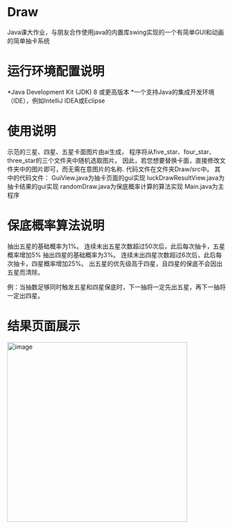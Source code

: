 # Draw
Java课大作业，与朋友合作使用java的内置库swing实现的一个有简单GUI和动画的简单抽卡系统

# 运行环境配置说明
*Java Development Kit (JDK) 8 或更高版本
*一个支持Java的集成开发环境（IDE），例如IntelliJ IDEA或Eclipse

# 使用说明
示范的三星、四星、五星卡面图片由ai生成，
程序将从five_star、four_star、three_star的三个文件夹中随机选取图片。
因此，若您想要替换卡面，直接修改文件夹中的图片即可，而无需在意图片的名称.
代码文件在文件夹Draw/src中。
其中的代码文件：
GuiView.java为抽卡页面的gui实现
luckDrawResultView.java为抽卡结果的gui实现
randomDraw.java为保底概率计算的算法实现
Main.java为主程序


# 保底概率算法说明
抽出五星的基础概率为1%。
连续未出五星次数超过50次后，此后每次抽卡，五星概率增加5%
抽出四星的基础概率为3%。
连续未出四星次数超过6次后，此后每次抽卡，四星概率增加25%。
出五星的优先级高于四星，且四星的保底不会因出五星而清除。

例：当抽数足够同时触发五星和四星保底时，下一抽将一定先出五星，再下一抽将一定出四星。

# 结果页面展示
<img width="415" alt="image" src="https://github.com/LiJinHao999/Draw/assets/125203402/bdd151e5-07d5-4acf-bcc3-b91246c2ee39">

